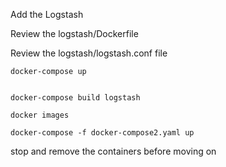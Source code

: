 Add the Logstash

Review the logstash/Dockerfile

Review the logstash/logstash.conf file


    docker-compose up


    docker-compose build logstash

    docker images

    docker-compose -f docker-compose2.yaml up


stop and remove the containers before moving on
